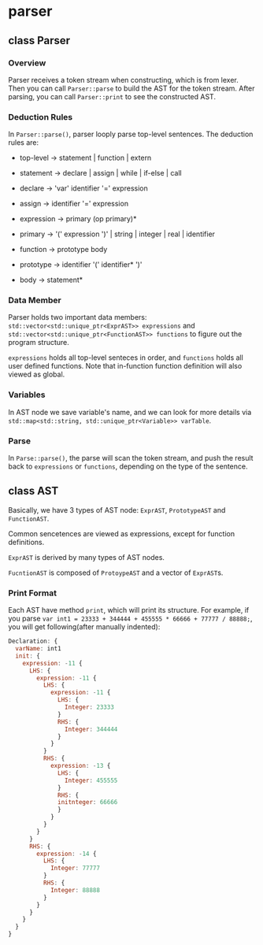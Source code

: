# parser

## class Parser

### Overview

Parser receives a token stream when constructing, which is from lexer.
Then you can call `Parser::parse` to build the AST for the token stream.
After parsing, you can call `Parser::print` to see the constructed AST.

### Deduction Rules

In `Parser::parse()`, parser looply parse top-level sentences. The deduction rules are:

* top-level -> statement | function | extern

* statement -> declare | assign | while | if-else | call

* declare -> 'var' identifier '=' expression

* assign -> identifier '=' expression

* expression -> primary (op primary)*

* primary -> '(' expression ')' |  string | integer | real | identifier

* function -> prototype body

* prototype -> identifier '(' identifier* ')'

* body -> statement*

### Data Member

Parser holds two important data members: `std::vector<std::unique_ptr<ExprAST>> expressions`
and `std::vector<std::unique_ptr<FunctionAST>> functions` to figure out
the program structure.

`expressions` holds all top-level senteces in order, and `functions` holds all user
defined functions. Note that in-function function definition will also viewed as global.

### Variables

In AST node we save variable's name, and we can look for more details via
`std::map<std::string, std::unique_ptr<Variable>> varTable`.

### Parse

In `Parse::parse()`, the parse will scan the token stream, and
push the result back to `expressions` or `functions`, depending
on the type of the sentence.

## class AST

Basically, we have 3 types of AST node: `ExprAST`, `PrototypeAST` and `FunctionAST`.

Common sencetences are viewed as expressions, except for function definitions.

`ExprAST` is derived by many types of AST nodes.

`FucntionAST` is composed of `ProtoypeAST` and a vector of `ExprAST`s.

### Print Format

Each AST have method `print`, which will print its structure.
For example, if you parse `var int1 = 23333 + 344444 + 455555 * 66666 + 77777 / 88888;`,
you will get following(after manually indented):

```js
Declaration: {
  varName: int1
  init: {
    expression: -11 {
      LHS: {
        expression: -11 {
          LHS: {
            expression: -11 {
              LHS: {
                Integer: 23333
              }
              RHS: {
                Integer: 344444
              }
            }
          }
          RHS: {
            expression: -13 {
              LHS: {
                Integer: 455555
              }
              RHS: {
              initnteger: 66666
              }
            }
          }
        }
      }
      RHS: {
        expression: -14 {
          LHS: {
            Integer: 77777
          }
          RHS: {
            Integer: 88888
          }
        }
      }
    }
  }
}
```
